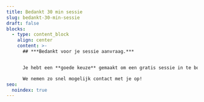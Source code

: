 ```yaml
---
title: Bedankt 30 min sessie
slug: bedankt-30-min-sessie
draft: false
blocks:
  - type: content_block
    align: center
    content: >-
      ## ***Bedankt voor je sessie aanvraag.***


      Je hebt een **goede keuze** gemaakt om een gratis sessie in te boeken met onze specialisten.\

      We nemen zo snel mogelijk contact met je op!
seo:
  noindex: true
---
```


